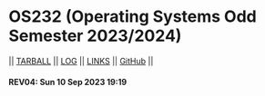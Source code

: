 # OS232 (Operating Systems Odd Semester 2023/2024)

|| [TARBALL]() || [LOG](TXT/mylog.txt) || [LINKS](LINKS/) || [GitHub](https://github.com/kkuratolodon/os232/) ||

#### REV04: Sun 10 Sep 2023 19:19
